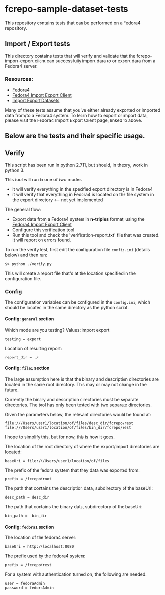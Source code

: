 # fcrepo-sample-dataset-tests

This repository contains tests that can be performed on a Fedora4 repository. 

## Import / Export tests

This directory contains tests that will verify and validate that the
fcrepo-import-export client can successfully import data to or export data from a
Fedora4 server.

### Resources: 
* [Fedora4](http://github.com/fcrepo4/fcrepo4)
* [Fedora4 Import Export Client](http://github.com/fcrepo4-labs/fcrepo-import-export)
* [Import Export Datasets](http://github.com/fcrepo4-labs/fcrepo-sample-dataset)

Many of these tests assume that you've either already exported or imported data from/to a
Fedora4 system.  To learn how to export or import data, please visit the 
Fedora4 Import Export Client page, linked to above.


Below are the tests and their specific usage.
---

## Verify

This script has been run in python 2.7.11, but should, in theory, work in python 3.

This tool will run in one of two modes:
* it will verify everything in the specified export directory is in Fedora4
* it will verify that everything in Fedora4 is located on the file system in the export directory <-- not yet implemented

The general flow:
* Export data from a Fedora4 system in **n-triples** format, using the [Fedora4 Import Export Client](http://github.com/fcrepo4-labs/fcrepo-import-export)
* Configure this verification tool
* Run this tool and check the 'verification-report.txt' file that was created. It will report on errors found. 

To run the verify test, first edit the configuration file ```config.ini``` (details below) and
then run:

    $> python ./verify.py

This will create a report file that's at the location specified in the configuration file.

### Config

The configuration variables can be configured in the ```config.ini```, which should be
located in the same directory as the python script.

#### Config: ```general``` section
Which mode are you testing?  Values: import export

    testing = export

Location of resulting report:

    report_dir = ./

#### Config:  ```file1``` section

The large assumption here is that the binary and description directories are
located in the same root directory.  This may or may not change in the future.

Currently the binary and description directories must be separate directories.  The tool has only
been tested with two separate directories.

Given the parameters below, the relevant directories would be found at:

    file:///Users/user1/location/of/files/desc_dir/fcrepo/rest
    file:///Users/user1/location/of/files/bin_dir/fcrepo/rest

I hope to simplify this, but for now, this is how it goes.

The location of the root directory of where the export/import directories are located:

    baseUri = file:///Users/user1/location/of/files

The prefix of the fedora system that they data was exported from:

    prefix = /fcrepo/root

The path that contains the description data, subdirectory of the baseUri:

    desc_path = desc_dir

The path that contains the binary data, subdirectory of the baseUri:

    bin_path =  bin_dir

#### Config: ```fedora1``` section

The location of the fedora4 server:

    baseUri = http://localhost:8080

The prefix used by the fedora4 system:

    prefix = /fcrepo/rest

For a system with authentication turned on, the following are needed:

    user = fedoraAdmin
    password = fedoraAdmin
